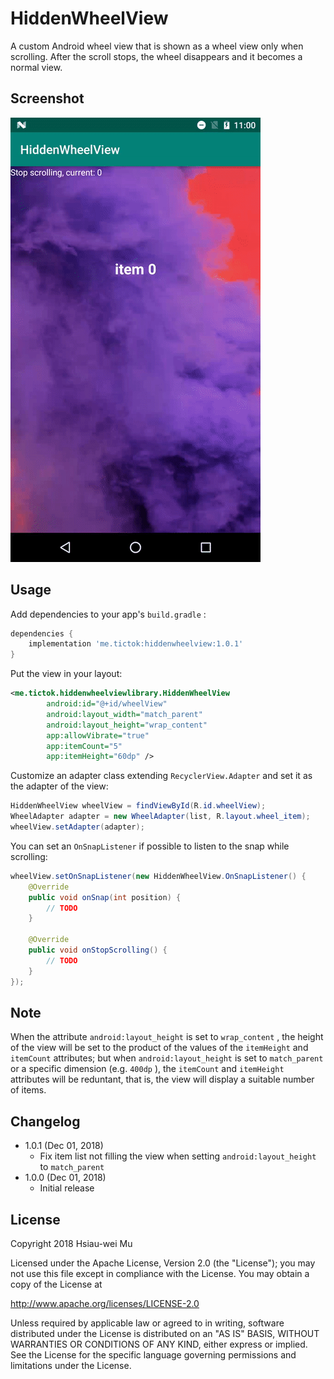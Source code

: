# HiddenWheelView

A custom Android wheel view that is shown as a wheel view only when scrolling. After the scroll stops, the wheel disappears and it becomes a normal view.

## Screenshot

![Screenshot](./images/screenshot.gif)

## Usage

Add dependencies to your app's `build.gradle` :

```groovy
dependencies {
	implementation 'me.tictok:hiddenwheelview:1.0.1'
}
```

Put the view in your layout:

```xml
<me.tictok.hiddenwheelviewlibrary.HiddenWheelView
        android:id="@+id/wheelView"
        android:layout_width="match_parent"
        android:layout_height="wrap_content"
        app:allowVibrate="true"
        app:itemCount="5"
        app:itemHeight="60dp" />
```

Customize an adapter class extending `RecyclerView.Adapter` and set it as the adapter of the view:

```java
HiddenWheelView wheelView = findViewById(R.id.wheelView);
WheelAdapter adapter = new WheelAdapter(list, R.layout.wheel_item);
wheelView.setAdapter(adapter);
```

You can set an `OnSnapListener` if possible to listen to the snap while scrolling:

```java
wheelView.setOnSnapListener(new HiddenWheelView.OnSnapListener() {
	@Override
	public void onSnap(int position) {
		// TODO
	}

	@Override
	public void onStopScrolling() {
		// TODO
	}
});
```

## Note

When the attribute `android:layout_height` is set to `wrap_content` , the height of the view will be set to the product of the values of the `itemHeight` and `itemCount` attributes; but when `android:layout_height` is set to `match_parent` or a specific dimension (e.g. `400dp` ), the `itemCount` and `itemHeight` attributes will be reduntant, that is, the view will display a suitable number of items.

## Changelog

- 1.0.1 (Dec 01, 2018)
  - Fix item list not filling the view when setting `android:layout_height` to `match_parent`
- 1.0.0 (Dec 01, 2018)
  - Initial release

## License

Copyright 2018 Hsiau-wei Mu

Licensed under the Apache License, Version 2.0 (the "License"); you may not use this file except in compliance with the License. You may obtain a copy of the License at

http://www.apache.org/licenses/LICENSE-2.0

Unless required by applicable law or agreed to in writing, software distributed under the License is distributed on an "AS IS" BASIS, WITHOUT WARRANTIES OR CONDITIONS OF ANY KIND, either express or implied. See the License for the specific language governing permissions and limitations under the License.

